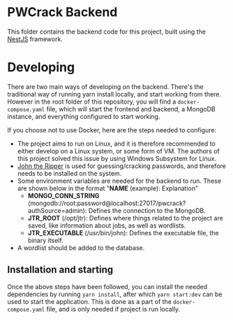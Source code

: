 # PWCrack Backend

This folder contains the backend code for this project, built using the [NestJS](https://docs.nestjs.com/) framework.

# Developing

There are two main ways of developing on the backend. There's the traditional way of running yarn install locally, and start working from there. However in the root folder of this repository, you will find a `docker-compose.yaml` file, which will start the frontend and backend, a MongoDB instance, and everything configured to start working.

If you choose not to use Docker, here are the steps needed to configure:

- The project aims to run on Linux, and it is therefore recommended to either develop on a Linux system, or some form of VM. The authors of this project solved this issue by using Windows Subsystem for Linux.
- [John the Ripper](https://github.com/magnumripper/JohnTheRipper) is used for guessing/cracking passwords, and therefore needs to be installed on the system.
- Some environment variables are needed for the backend to run. These are shown below in the format "**NAME** (example): Explanation"
  - **MONGO_CONN_STRING** (mongodb://root:password@localhost:27017/pwcrack?authSource=admin): Defines the connection to the MongoDB.
  - **JTR_ROOT** (/opt/jtr): Defines where things related to the project are saved, like information about jobs, as well as wordlists.
  - **JTR_EXECUTABLE** (/usr/bin/john): Defines the executable file, the binary itself.
- A wordlist should be added to the database.

## Installation and starting

Once the above steps have been followed, you can install the needed dependencies by running `yarn install`, after which `yarn start:dev` can be used to start the application. This is done as a part of the `docker-compose.yaml` file, and is only needed if project is run locally.
